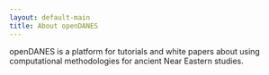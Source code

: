 ```yaml
---
layout: default-main
title: About openDANES
---
```


openDANES is a platform for tutorials and white papers about using computational methodologies for ancient Near Eastern studies.